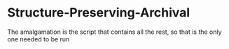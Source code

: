 # Structure-Preserving-Archival
The amalgamation is the script that contains all the rest, so that is the only one needed to be run
